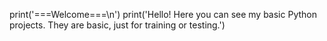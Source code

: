 print('===Welcome===\n')
print('Hello! Here you can see my basic Python projects. They are basic, just for training or testing.')
